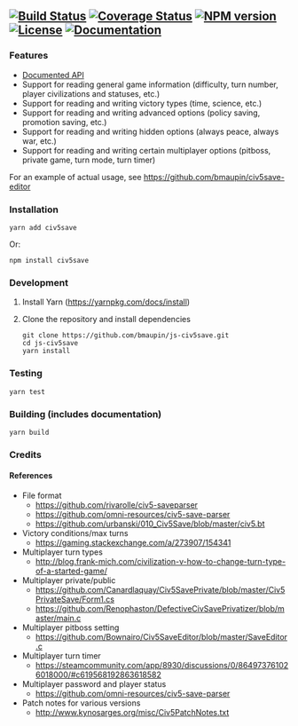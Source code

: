 [![Build Status](https://travis-ci.org/bmaupin/js-civ5save.svg?branch=master)](https://travis-ci.org/bmaupin/js-civ5save)
[![Coverage Status](https://coveralls.io/repos/github/bmaupin/js-civ5save/badge.svg?branch=master)](https://coveralls.io/github/bmaupin/js-civ5save?branch=master)
[![NPM version](https://badge.fury.io/js/civ5save.svg)](https://www.npmjs.com/package/civ5save)
[![License](https://img.shields.io/badge/license-MIT-blue.svg)](https://github.com/bmaupin/js-civ5save/blob/master/LICENSE)
[![Documentation](https://bmaupin.github.io/js-civ5save/badge.svg)](https://bmaupin.github.io/js-civ5save/identifiers.html)
---

### Features
- [Documented API](https://bmaupin.github.io/js-civ5save/identifiers.html)
- Support for reading general game information (difficulty, turn number, player civilizations and statuses, etc.)
- Support for reading and writing victory types (time, science, etc.)
- Support for reading and writing advanced options (policy saving, promotion saving, etc.)
- Support for reading and writing hidden options (always peace, always war, etc.)
- Support for reading and writing certain multiplayer options (pitboss, private game, turn mode, turn timer)

For an example of actual usage, see https://github.com/bmaupin/civ5save-editor

### Installation

    yarn add civ5save

Or:

    npm install civ5save

### Development

1. Install Yarn (https://yarnpkg.com/docs/install)

2. Clone the repository and install dependencies

       git clone https://github.com/bmaupin/js-civ5save.git
       cd js-civ5save
       yarn install

### Testing

    yarn test

### Building (includes documentation)

    yarn build

### Credits

#### References
- File format
  - https://github.com/rivarolle/civ5-saveparser
  - https://github.com/omni-resources/civ5-save-parser
  - https://github.com/urbanski/010_Civ5Save/blob/master/civ5.bt
- Victory conditions/max turns
  - https://gaming.stackexchange.com/a/273907/154341
- Multiplayer turn types
  - http://blog.frank-mich.com/civilization-v-how-to-change-turn-type-of-a-started-game/
- Multiplayer private/public
  - https://github.com/Canardlaquay/Civ5SavePrivate/blob/master/Civ5PrivateSave/Form1.cs
  - https://github.com/Renophaston/DefectiveCivSavePrivatizer/blob/master/main.c
- Multiplayer pitboss setting
  - https://github.com/Bownairo/Civ5SaveEditor/blob/master/SaveEditor.c
- Multiplayer turn timer
  - https://steamcommunity.com/app/8930/discussions/0/864973761026018000/#c619568192863618582
- Multiplayer password and player status
  - https://github.com/omni-resources/civ5-save-parser
- Patch notes for various versions
  - http://www.kynosarges.org/misc/Civ5PatchNotes.txt
